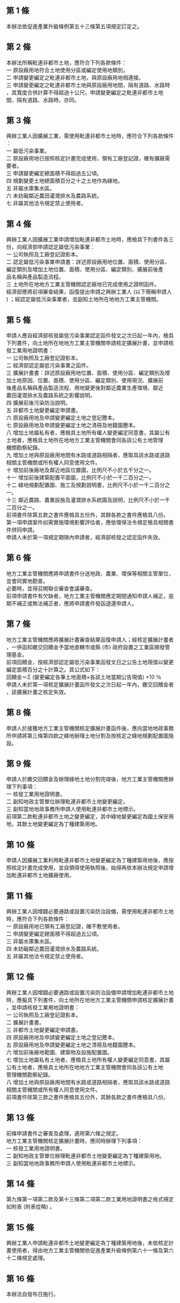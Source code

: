第 1 條
-------
本辦法依促進產業升級條例第五十三條第五項規定訂定之。

第 2 條
-------
本辦法所稱毗連非都市土地，應符合下列各款條件：  
一  原設廠用地符合土地使用分區或編定使用地類別。  
二  申請變更編定之毗連非都市土地，與原設廠用地相連接。  
三  申請變更編定之毗連非都市土地與原設廠用地間，隔有道路、水路時  
    ，其寬度合併計算不得超過十公尺。申請變更編定之毗連非都市土地  
    間，隔有道路、水路時，亦同。

第 3 條
-------
興辦工業人因擴展工業，需使用毗連非都市土地時，應符合下列各款條件  
：  
一  屬低污染事業。  
二  原設廠用地已按照核定計畫完成使用，領有工廠登記證，確有擴廠需  
    要者。  
三  申請變更編定總面積不得超過五公頃。  
四  規劃變更土地總面積百分之十之土地作為綠地。  
五  非屬水庫集水區。  
六  未妨礙鄰近農田灌溉排水及農路系統。  
七  非屬其他法令規定禁止使用者。

第 4 條
-------
興辦工業人因擴展工業申請增加毗連非都市土地時，應檢具下列書件各三  
份，向經濟部申請認定屬低污染事業：  
一  公司執照及工廠登記證影本。  
二  認定屬低污染事業申請書：詳述原設廠用地位置、面積、使用分區、  
    編定類別及增加土地位置、面積、使用分區、編定類別、擴展前後產  
    品名稱與產品製造流程。  
三  土地所在地地方工業主管機關認定廠地已完成使用之證明函件。  
經濟部應將前項審查結果，函復提出申請之興辦工業人 (以下簡稱申請人  
) ；經認定屬低污染事業者，並副知土地所在地地方工業主管機關。

第 5 條
-------
申請人應自經濟部核發屬低污染事業認定函件發文之次日起一年內，檢具  
下列書件，向土地所在地地方工業主管機關申請核定擴展計畫，並申請核  
發工業用地證明書：  
一  公司執照及工廠登記證影本。  
二  經濟部認定屬低污染事業之函件。  
三  擴展計畫書：詳述原設廠用地位置、面積、使用分區、編定類別及增  
    加土地原因、位置、面積、使用分區、編定類別、使用現況、擴展前  
    後產品名稱與產品製造流程、用地變更後對鄰近農業生產環境、鄰近  
    農田灌溉排水及農路系統之影響說明。  
四  擴展前後污染防治說明。  
五  非都市土地變更編定申請書。  
六  原設廠用地及申請變更編定土地之登記謄本。  
七  原設廠用地及申請變更編定土地之清冊及地籍圖謄本。  
八  增加土地屬私有者，應檢具土地所有權人變更編定同意書，其屬公有  
    土地者，應檢具土地所在地地方工業主管機關會同各該公有土地管理  
    機關勘察紀錄。  
九  增加土地與原設廠用地間有水路或道路相隔者，應取具該水路或道路  
    相關主管機關或所有權人同意使用文件。  
十  增加前後廠地及鄰近地區位置圖，比例尺不小於五千分之一。  
十一  增加前後建築配置平面圖，比例尺不小於一千二百分之一。  
十二  綠地規劃配置圖、施工及規劃說明書，比例尺不小於一千二百分之  
      一。  
十三  鄰近農路、農業設施及灌溉排水系統圖及說明，比例尺不小於一千  
      二百分之一。  
前項書件除第五款之書件應檢具五份外，其餘各款之書件應檢具八份。  
第一項申請案件如需實施環境影響評估者，應依環保法令規定檢具相關書  
件併同申請。  
申請人未於第一項規定期限內申請者，經濟部核發之認定函件失效。

第 6 條
-------
地方工業主管機關應將申請書件分送地政、農業、環保等相關主管單位，  
並會同實地勘查。  
必要時，並得召開聯合審查會議審查。  
前項申請書件有欠缺者，地方工業主管機關應定期間通知申請人補正，逾  
期不補正或無法補正者，應將申請書件發函退還申請人。

第 7 條
-------
地方工業主管機關應將擴展計畫審查結果函復申請人；經核定擴展計畫者  
，一併函知繳交回饋金予當地直轄市或縣 (市) 政府設置之工業區開發管  
理基金。  
前項回饋金，按經濟部認定屬低污染事業函發文日之公告土地現值以變更  
編定面積百分之十計算之。其公式如下：  
回饋金＝Σ (變更編定各筆土地面積×各該土地當期公告現值) ×10  ％  
申請人未於第一項核定擴展計畫函件發文之次日起一年內，繳交回饋金者  
，該擴展計畫之核定失效。

第 8 條
-------
申請人於接獲地方工業主管機關核定擴展計畫函件後，應向當地地政事務  
所申請將第三條第四款之綠地辦理土地分割及按核定之綠地規劃配置圖施  
設。

第 9 條
-------
申請人於繳交回饋金及辦理綠地土地分割完竣後，地方工業主管機關應辦  
理下列事項：  
一  核發工業用地證明書。  
二  副知地政主管單位辦理毗連非都市土地變更編定。  
三  副知當地地政事務所申請人使用毗連非都市土地標示。  
前項第二款毗連非都市土地之變更編定，其中綠地變更編定為國土保安用  
地，其餘土地變更編定為丁種建築用地。

第 10 條
--------
申請人因擴展工業利用毗連非都市土地變更編定為丁種建築用地後，應按  
照核定計畫完成使用，並自領得使用執照後，始得再依本辦法規定申請增  
加毗連非都市土地擴廠使用。

第 11 條
--------
興辦工業人因增闢必要通路或設置污染防治設備，需使用毗連非都市土地  
時，應符合下列各款條件：  
一  原設廠用地已領有工廠登記證，確不敷使用者。  
二  申請變更編定總面積不得超過五公頃。  
三  非屬水庫集水區。  
四  未妨礙鄰近農田灌溉排水及農路系統。  
五  非屬其他法令規定禁止使用者。

第 12 條
--------
興辦工業人因增闢必要通路或設置污染防治設備申請增加毗連非都市土地  
時，應擬具下列書件，向土地所在地地方工業主管機關申請核定擴展計畫  
，並申請核發工業用地證明書：  
一  公司執照及工廠登記證影本。  
二  擴展計畫書。  
三  非都市土地變更編定申請書。  
四  原設廠用地及申請變更編定土地之登記謄本。  
五  原設廠用地及申請變更編定土地之清冊及地籍圖謄本。  
六  增加前後廠地範圍、建築物及設施配置圖。  
七  增加土地屬私有土地者，應檢具土地所有權人變更編定同意書，其屬  
    公有土地者，應檢具土地所在地地方工業主管機關會同各該公有土地  
    管理機關勘察紀錄。  
八  增加土地與原設廠用地間有水路或道路相隔者，應取具該水路或道路  
    相關主管機關或所有權人同意使用文件。  
前項書件除第三款之書件應檢具五份外，其餘各款之書件應檢具八份。

第 13 條
--------
前條申請書件之審查及處理，適用第六條之規定。  
地方工業主管機關核定擴展計畫時，應同時辦理下列事項：  
一  核發工業用地證明書。  
二  副知地政主管單位辦理毗連非都市土地變更編定為丁種建築用地。  
三  副知當地地政事務所申請人使用毗連非都市土地標示。

第 14 條
--------
第九條第一項第二款及第十三條第二項第二款工業用地證明書之格式規定  
如附表 (附表從略) 。

第 15 條
--------
興辦工業人申請毗連非都市土地變更編定為丁種建築用地後，未依核定計  
畫使用者，得由地方工業主管機關依促進產業升級條例第六十一條及第六  
十二條規定處理。

第 16 條
--------
本辦法自發布日施行。

